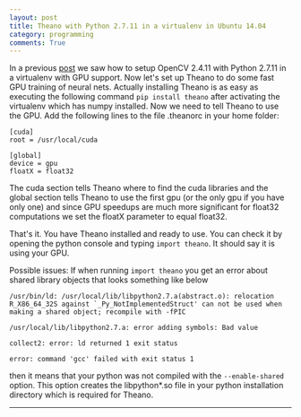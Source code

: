 ```yaml
---
layout: post
title: Theano with Python 2.7.11 in a virtualenv in Ubuntu 14.04
category: programming
comments: True
---
```


In a previous [post][opencv2] we saw how to setup OpenCV 2.4.11 with Python 2.7.11 in a virtualenv with GPU support. Now let's set up Theano to do some fast GPU training of neural nets. Actually installing Theano is as easy as executing the following command `pip install theano` after activating the virtualenv which has numpy installed. Now we need to tell Theano to use the GPU. Add the following lines to the file .theanorc in your home folder:

```shell
[cuda]
root = /usr/local/cuda

[global]
device = gpu
floatX = float32
```

The cuda section tells Theano where to find the cuda libraries and the global section tells Theano to use the first gpu (or the only gpu if you have only one) and since GPU speedups are much more significant for float32 computations we set the floatX parameter to equal float32.

That's it. You have Theano installed and ready to use. You can check it by opening the python console and typing `import theano`. It should say it is using your GPU.

Possible issues:
If when running `import theano` you get an error about shared library objects that looks something like below

```shell
/usr/bin/ld: /usr/local/lib/libpython2.7.a(abstract.o): relocation R_X86_64_32S against `_Py_NotImplementedStruct' can not be used when making a shared object; recompile with -fPIC

/usr/local/lib/libpython2.7.a: error adding symbols: Bad value

collect2: error: ld returned 1 exit status

error: command 'gcc' failed with exit status 1
```

then it means that your python was not compiled with the `--enable-shared` option. This option creates the libpython*.so file in your python installation directory which is required for Theano.

---

[opencv2]: /posts/opencv-python-virtualenv-ubuntu14.04/

